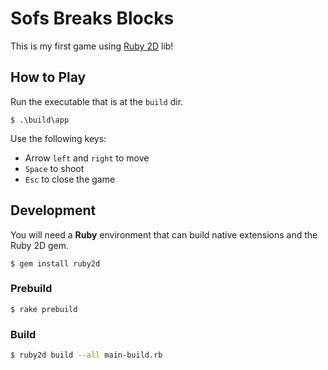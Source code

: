 # Sofs Breaks Blocks

This is my first game using [Ruby 2D](https://www.ruby2d.com/) lib!

## How to Play

Run the executable that is at the `build` dir.

```
$ .\build\app
```

Use the following keys:

* Arrow `left` and `right` to move
* `Space` to shoot
* `Esc` to close the game

## Development

You will need a **Ruby** environment that can build native extensions and the Ruby 2D gem.

```
$ gem install ruby2d
```

### Prebuild

```
$ rake prebuild
```

### Build

```bash
$ ruby2d build --all main-build.rb
```

